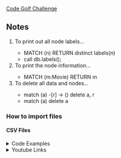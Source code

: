 [Code Golf Challenge](https://neo4j-code-golf-2022.devpost.com)

## Notes

<html>
  <ol>
    <li>To print out all node labels...</li>
    <ul>
      <li>MATCH (n) RETURN distinct labels(n)</li>
      <li>call db.labels();</li>
    </ul>
    <li>To print the node information...</li>
      <ul>
        <li>MATCH (m:Movie) RETURN m</li>
      </ul>
    <li>To delete all data and nodes...</li>
    <ul>
      <li>match (a) -[r] -> () delete a, r</li>
      <li>match (a) delete a</li>
    </ul>
  </ol>
</html>

<html>
  <h3>How to import files</h3>
  <h4>CSV Files</h4>
  <details>
    <summary>Code Examples</summary>
    <p><br> LOAD CSV WITH HEADERS FROM 'file:///test.csv' AS line 
       <br> MERGE (n:MyNode {Name:line.Client})
       <br> MERGE (m:MyNode {Name:line.Year_joined})
       <br> MERGE (n) -[:TO {dist:line.Description}]-> (m)
       <br>
       <br> LOAD CSV WITH HEADERS FROM 'file:///test.csv' AS line
       <br> MERGE (n:MyNode {Name:line.Client})
       <br> MERGE (m:MyNode {Name:line.Year_joined})
       <br> MERGE (d:MyNode {Name:line.Description})
       <br> MERGE (n) -[:TO {dist:line.Description}]-> (m)
       <br> MERGE (d) -[:TO {dist:line.Year_joined}]-> (n)
       <br>
       <br>
       <br> LOAD CSV WITH HEADERS FROM 'file:///disney_plus_titles.csv' AS disney with disney where disney.director is not null AND disney.cast is not null AND disney.country is not null
      <br> MERGE (s:disney {ID:disney.show_id})
      <br> MERGE (t:disney {Type:disney.type})
      <br> MERGE (l:disney {Title:disney.title})
      <br> MERGE (d:disney {Director:disney.director})
      <br> MERGE (c:disney {Cast:disney.cast})
      <br> MERGE (u:disney {Country:disney.country})
      <br> MERGE (e:disney {Year:disney.release_year})
      <br> MERGE (r:disney {Rating:disney.rating})
      <br> MERGE (a:disney {Length:disney.duration})
      <br> MERGE (i:disney {Genre:disney.listed_in})
      <br> MERGE (p:disney {Summary:disney.description})
      <br> MERGE (d) -[:TO {date:disney.release_year}]-> (l)
      <br> MERGE (c) -[:TO {date:disney.release_year}]-> (l)
      <br> MERGE (l) -[:TO ]-> (s)
      <br> MERGE (p) -[:TO ]-> (l)
      <br> MERGE (l) -[:TO {rating:disney.rating}]-> (t)
      <br> MERGE (u) -[:TO {rating:disney.rating}]-> (t)
      <br> MERGE (t) -[:TO ]-> (i)
      <br>
      <br>
      <br> LOAD CSV WITH HEADERS FROM 'file:///disney_plus_titles.csv' AS disney with disney where disney.director is not null AND disney.cast is not null AND disney.country is not null
      <br> MERGE (s:ID {ID:disney.show_id})
      <br> MERGE (t:INFO {Type:disney.type})
      <br> MERGE (l:INFO {Title:disney.title})
      <br> MERGE (d:CREDITS {Director:disney.director})
      <br> MERGE (c:CREDITS {Cast:disney.cast})
      <br> MERGE (u:LOCATION {Country:disney.country})
      <br> MERGE (e:INFO {Year:disney.release_year})
      <br> MERGE (r:INFO {Rating:disney.rating})
      <br> MERGE (a:INFO {Length:disney.duration})
      <br> MERGE (i:INFO {Genre:disney.listed_in})
      <br> MERGE (p:INFO {Summary:disney.description})
      <br> MERGE (d) -[:YEAR {date:disney.release_year}]-> (l)
      <br> MERGE (c) -[:YEAR {date:disney.release_year}]-> (l)
      <br> MERGE (s) -[:YEAR {date:disney.release_year}]-> (p)
      <br> MERGE (l) -[:TO ]-> (s)
      <br> MERGE (p) -[:TO ]-> (l)
      <br> MERGE (l) -[:RATING {rating:disney.rating}]-> (t)
      <br> MERGE (u) -[:RATING {rating:disney.rating}]-> (t)
      <br> MERGE (t) -[:TO ]-> (i)
      <br>
      <br>
      <br> LOAD CSV WITH HEADERS FROM 'file:///disney_plus_titles.csv' AS disney with disney where disney.director is not null AND disney.cast is not null AND disney.country is not null
      <br> MERGE (s:ID {ID:disney.show_id})
      <br> MERGE (t:INFO {Type:disney.type})
      <br> MERGE (l:INFO {Title:disney.title})
      <br> MERGE (d:CREDITS {Director:disney.director})
      <br> MERGE (c:CREDITS {Cast:disney.cast})
      <br> MERGE (u:LOCATION {Country:disney.country})
      <br> MERGE (e:INFO {Year:disney.release_year})
      <br> MERGE (r:INFO {Rating:disney.rating})
      <br> MERGE (a:INFO {Length:disney.duration})
      <br> MERGE (i:INFO {Genre:disney.listed_in})
      <br> MERGE (p:INFO {Summary:disney.description})
      <br> MERGE (d) -[:YEAR {date:disney.release_year}]-> (l) <- [:YEAR {date:disney.release_year} ]- (c)
      <br> MERGE (l) -[:ID {ID:disney.show_id}]-> (s)
      <br> MERGE (l) -[:INFO ]- (t) -[:INFO ]- (e) -[:INFO ]- (r) -[:INFO ]- (a) -[:INFO]- (i) -[:INFO]- (p) -[:LOCATION]- (u)
      <br>
      <br>
      <br>
      <br> LOAD CSV WITH HEADERS FROM 'file:///disney_plus_titles.csv' AS disney with disney where disney.director is not null AND disney.cast is not null AND disney.country is not null
      <br> MERGE (s:ID {ID:disney.show_id})
      <br> MERGE (t:TYPE {Type:disney.type})
      <br> MERGE (l:TITLE {Title:disney.title})
      <br> MERGE (d:CREDITS {Director:disney.director})
      <br> MERGE (c:CREDITS {Cast:disney.cast})
      <br> MERGE (u:LOCATION {Country:disney.country})
      <br> MERGE (e:RELEASE {Year:disney.release_year})
      <br> MERGE (r:RATING {Rating:disney.rating})
      <br> MERGE (a:DURATION {Length:disney.duration})
      <br> MERGE (i:GENRE {Genre:disney.listed_in})
      <br> MERGE (p:INFO {Summary:disney.description})
      <br> MERGE (d) -[:year {date:disney.release_year}]-> (l) <- [:year {date:disney.release_year} ]- (c)
      <br> MERGE (l) -[:id {ID:disney.show_id}]-> (s)
      <br> MERGE (t) -[:type {TYPE:disney.type}]-> (s)
      <br> MERGE (l) -[:title ]-> (i)
      <br> MERGE (u) -[:location ]-> (i) 
      <br> MERGE (r) -[:rating ]-> (p) 
      <br> MERGE (a) -[:length ]-> (p) 
      <br> MERGE (p) -[:summary]-> (l) 
    </p>
  </details>
  <details>
    <summary>Youtube Links</summary>
    <p><br> <a href="https://www.youtube.com/watch?v=npOMyKnmgMI">Import CSV file in NEO4j by Gephi</a>
      <br> <a href="https://www.youtube.com/watch?v=J8vmqJrqd6w&t=309s">How to import CSV into Neo4j? | Neo4j Tutorial for Beginners | Let's have a look @ LOAD CSV | Part 3</a>
    </p>
  </details>
</html>
